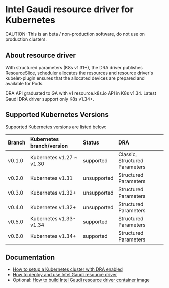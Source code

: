 # Intel Gaudi resource driver for Kubernetes

CAUTION: This is an beta / non-production software, do not use on production clusters.

## About resource driver

With structured parameters (K8s v1.31+), the DRA driver publishes ResourceSlice, scheduler allocates
the resources and resource driver's kubelet-plugin ensures that the allocated devices are prepared
and available for Pods.

DRA API graduated to GA with v1 resource.k8s.io API in K8s v1.34. Latest Gaudi DRA driver support only K8s v1.34+.

## Supported Kubernetes Versions

Supported Kubernetes versions are listed below:

| Branch            | Kubernetes branch/version       | Status      | DRA                            |
|:------------------|:--------------------------------|:------------|:-------------------------------|
| v0.1.0            | Kubernetes v1.27 ~ v1.30        | supported   | Classic, Structured Parameters |
| v0.2.0            | Kubernetes v1.31                | unsupported | Structured Parameters          |
| v0.3.0            | Kubernetes v1.32+               | unsupported | Structured Parameters          |
| v0.4.0            | Kubernetes v1.32+               | unsupported | Structured Parameters          |
| v0.5.0            | Kubernetes v1.33-v1.34          | supported   | Structured Parameters          |
| v0.6.0            | Kubernetes v1.34+               | supported   | Structured Parameters          |

## Documentation

- [How to setup a Kubernetes cluster with DRA enabled](../CLUSTER_SETUP.md)
- [How to deploy and use Intel Gaudi resource driver](USAGE.md)
- Optional: [How to build Intel Gaudi resource driver container image](BUILD.md)
